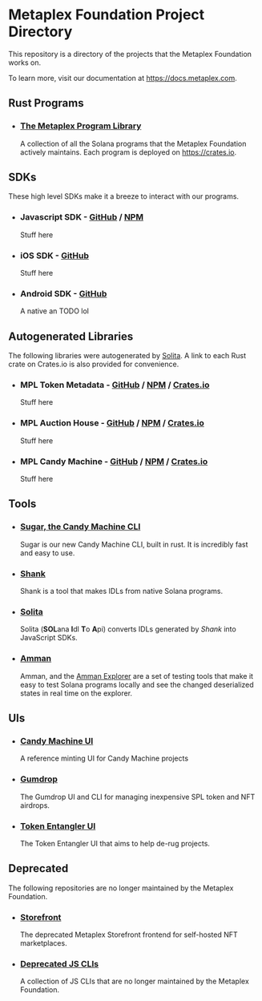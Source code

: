 # Metaplex Foundation Project Directory
This repository is a directory of the projects that the Metaplex Foundation works on. 

To learn more, visit our documentation at https://docs.metaplex.com.

## Rust Programs
- ### [The Metaplex Program Library](https://github.com/metaplex-foundation/metaplex-program-library)
  A collection of all the Solana programs that the Metaplex Foundation actively maintains. Each program is deployed on https://crates.io.


## SDKs
These high level SDKs make it a breeze to interact with our programs.
- ### Javascript SDK - [GitHub](https://github.com/metaplex-foundation/js) / [NPM](https://www.npmjs.com/package/@metaplex-foundation/js)
  Stuff here
- ### iOS SDK - [GitHub](https://github.com/metaplex-foundation/metaplex-ios)
  Stuff here
- ### Android SDK - [GitHub](https://github.com/metaplex-foundation/metaplex-android)
  A native an TODO lol

## Autogenerated Libraries
The following libraries were autogenerated by [Solita](#Solita). A link to each Rust crate on Crates.io is also provided for convenience. 
- ### MPL Token Metadata - [GitHub](https://github.com/metaplex-foundation/metaplex-program-library/tree/master/token-metadata/js) / [NPM](https://www.npmjs.com/package/@metaplex-foundation/mpl-token-metadata) / [Crates.io](https://crates.io/crates/mpl-token-metadata)
  Stuff here
- ### MPL Auction House - [GitHub](https://github.com/metaplex-foundation/metaplex-program-library/tree/master/auction-house/js) / [NPM](https://www.npmjs.com/package/@metaplex-foundation/mpl-auction-house) / [Crates.io](https://crates.io/crates/mpl-auction-house)
  Stuff here
- ### MPL Candy Machine - [GitHub](https://github.com/metaplex-foundation/metaplex-program-library/tree/master/candy-machine/js) / [NPM](https://www.npmjs.com/package/@metaplex-foundation/mpl-candy-machine) / [Crates.io](https://crates.io/crates/mpl-candy-machine)
  Stuff here

## Tools
- ### [Sugar, the Candy Machine CLI](https://github.com/metaplex-foundation/sugar) 
  Sugar is our new Candy Machine CLI, built in rust. It is incredibly fast and easy to use.

- ### [Shank](https://github.com/metaplex-foundation/shank)
  Shank is a tool that makes IDLs from native Solana programs.

<div id="Solita"></div>

- ### [Solita](https://github.com/metaplex-foundation/solita)
  Solita (**SOL**ana **I**dl **T**o **A**pi) converts IDLs generated by *Shank* into JavaScript SDKs.

- ### [Amman](https://github.com/metaplex-foundation/amman)
  Amman, and the [Amman Explorer](https://github.com/metaplex-foundation/amman-explorer) are a set of testing tools that make it easy to test Solana programs locally and see the changed deserialized states in real time on the explorer.

## UIs
- ### [Candy Machine UI](https://github.com/metaplex-foundation/candy-machine-ui)
  A reference minting UI for Candy Machine projects

- ### [Gumdrop](https://github.com/metaplex-foundation/gumdrop)
  The Gumdrop UI and CLI for managing inexpensive SPL token and NFT airdrops.

- ### [Token Entangler UI](https://github.com/metaplex-foundation/token-entangler-ui)
  The Token Entangler UI that aims to help de-rug projects.


## Deprecated 
The following repositories are no longer maintained by the Metaplex Foundation.
- ### [Storefront](https://github.com/metaplex-foundation/storefront-deprecated)
  The deprecated Metaplex Storefront frontend for self-hosted NFT marketplaces.

- ### [Deprecated JS CLIs](https://github.com/metaplex-foundation/clis-deprecated)
  A collection of JS CLIs that are no longer maintained by the Metaplex Foundation.